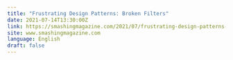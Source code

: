 ```yaml
---
title: "Frustrating Design Patterns: Broken Filters"
date: 2021-07-14T13:30:00Z
link: https://smashingmagazine.com/2021/07/frustrating-design-patterns-broken-frozen-filters/?utm_medium=RSS&utm_source=news.12bit.vn
site: www.smashingmagazine.com
language: English
draft: false
---
```


